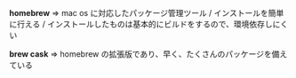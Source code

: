 

  **homebrew** => mac os に対応したパッケージ管理ツール / インストールを簡単に行える / インストールしたものは基本的にビルドをするので、環境依存しにくい

  **brew cask** => homebrew の拡張版であり、早く、たくさんのパッケージを備えている
